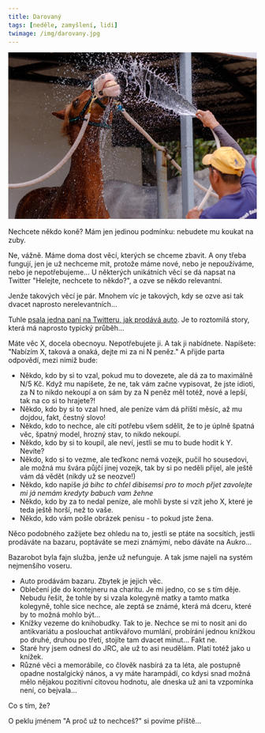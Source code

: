 ```yaml
---
title: Darovaný
tags: [neděle, zamyšlení, lidi]
twimage: /img/darovany.jpg
---
```


![cover](/img/darovany.jpg)

Nechcete někdo koně? Mám jen jedinou podmínku: nebudete mu koukat na zuby.

Ne, vážně. Máme doma dost věcí, kterých se chceme zbavit. A ony třeba fungují, jen je už nechceme mít, protože máme nové, nebo je nepoužíváme, nebo je nepotřebujeme... U některých unikátních věcí se dá napsat na Twitter "Helejte, nechcete to někdo?", a ozve se někdo relevantní.

Jenže takových věcí je pár. Mnohem víc je takových, kdy se ozve asi tak dvacet naprosto nerelevantních...

Tuhle [psala jedna paní na Twitteru, jak prodává auto](https://twitter.com/matkanaodstrel/status/1425398029297856514). Je to roztomilá story, která má naprosto typický průběh...

Máte věc X, docela obecnoyu. Nepotřebujete ji. A tak ji nabídnete. Napíšete: "Nabízím X, taková a onaká, dejte mi za ni N peněz." A přijde parta odpovědí, mezi nimiž bude:

- Někdo, kdo by si to vzal, pokud mu to dovezete, ale dá za to maximálně N/5 Kč. Když mu napíšete, že ne, tak vám začne vypisovat, že jste idioti, za N to nikdo nekoupí a on sám by za N peněz měl totéž, nové a lepší, tak na co si to hrajete?!
- Někdo, kdo by si to vzal hned, ale peníze vám dá příští měsíc, až mu dojdou, fakt, čestný slovo!
- Někdo, kdo to nechce, ale cítí potřebu všem sdělit, že to je úplně špatná věc, špatný model, hrozný stav, to nikdo nekoupí.
- Někdo, kdo by si to koupil, ale neví, jestli se mu to bude hodit k Y. Nevíte?
- Někdo, kdo si to vezme, ale teďkonc nemá vozejk, pučil ho sousedovi, ale možná mu švára půjčí jinej vozejk, tak by si po neděli přijel, ale ještě vám dá vědět (nikdy už se neozve!)
- Někdo, kdo napíše _já bihc to chťel dibisemsi pro to moch přjet zavolejte mi já nemám kredyty babuch vam žehne_
- Někdo, kdo by za to nedal peníze, ale mohli byste si vzít jeho X, které je teda ještě horší, než to vaše.
- Někdo, kdo vám pošle obrázek penisu - to pokud jste žena. 

Něco podobného zažijete bez ohledu na to, jestli se ptáte na socsítích, jestli prodáváte na bazaru, poptáváte se mezi známými, nebo dáváte na Aukro...

Bazarobot byla fajn služba, jenže už nefunguje. A tak jsme najeli na systém nejmenšího voseru.

- Auto prodávám bazaru. Zbytek je jejich věc.
- Oblečení jde do kontejneru na charitu. Je mi jedno, co se s tím děje. Nebudu řešit, že tohle by si vzala kolegyně matky a tamto matka kolegyně, tohle sice nechce, ale zeptá se známé, která má dceru, které by to možná mohlo být...
- Knížky vezeme do knihobudky. Tak to je. Nechce se mi to nosit ani do antikvariátu a poslouchat antikvářovo mumlání, probírání jednou knížkou po druhé, druhou po třetí, stojíte tam dvacet minut... Fakt ne.
- Staré hry jsem odnesl do JRC, ale už to asi neudělám. Platí totéž jako u knížek.
- Různé věci a memorábile, co člověk nasbírá za ta léta, ale postupně opadne nostalgický nános, a vy máte harampádí, co kdysi snad možná mělo nějakou pozitivní citovou hodnotu, ale dneska už ani ta vzpomínka není, co bejvala...

Co s tím, že?

O peklu jménem "A proč už to nechceš?" si povíme příště...